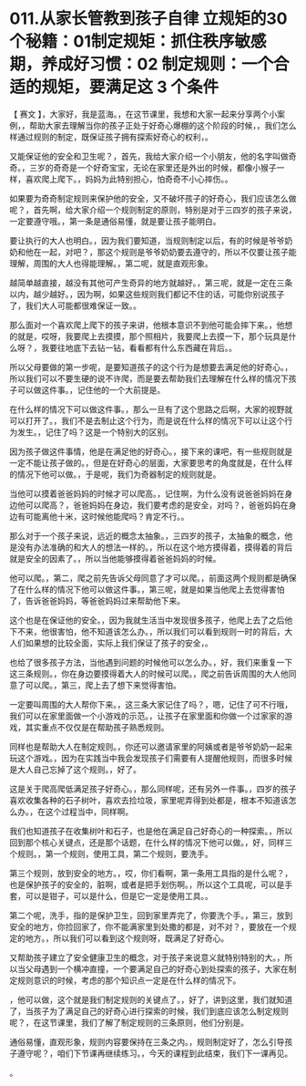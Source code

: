 # 011.从家长管教到孩子自律 立规矩的30个秘籍：01制定规矩：抓住秩序敏感期，养成好习惯：02 制定规则：一个合适的规矩，要满足这 3 个条件

【 赛文 】，大家好，我是蓝海。，在这节课里，我想和大家一起来分享两个小案例，，帮助大家去理解当你的孩子正处于好奇心爆棚的这个阶段的时候，，我们怎么样通过规则的制定，既保证孩子拥有探索好奇心的权利，。

又能保证他的安全和卫生呢？，首先，我给大家介绍一个小朋友，他的名字叫做奇奇。，三岁的奇奇是一个好奇宝宝，无论在家里还是外出的时候，都像小猴子一样，喜欢爬上爬下。，妈妈为此特别担心，怕奇奇不小心摔伤。。

如果要为奇奇制定规则来保护他的安全，又不破坏孩子的好奇心，我们应该怎么做呢？，首先啊，给大家介绍一个规则制定的原则，特别是对于三四岁的孩子来说，一定要遵守哦。，第一条是通俗易懂，就是要让孩子能明白。

要让执行的大人也明白。，因为我们要知道，当规则制定以后，有的时候是爷爷奶奶和他在一起，对吧？，那这个规则是爷爷奶奶要去遵守的，所以不仅要让孩子能理解，周围的大人也得能理解。，第二呢，就是直观形象。

越简单越直接，越没有其他可产生奇异的地方就越好。，第三呢，就是一定在三条以内，越少越好。，因为啊，如果这些规则我们都记不住的话，可能你别说孩子了，我们大人可能都很难保证一致。。

那么面对一个喜欢爬上爬下的孩子来讲，他根本意识不到他可能会摔下来。，他想的就是，哎呀，我要爬上去摸摸，那个照相片，我要爬上去摸一下，那个玩具是什么呀？，我要往地底下去钻一钻，看看都有什么东西藏在背后。。

所以父母要做的第一步呢，是要知道孩子的这个行为是想要去满足他的好奇心。，所以我们可以不要生硬的说不许爬，而是要去帮助我们去理解在什么样的情况下孩子可以做这件事。，记住他的一个大前提是。

在什么样的情况下可以做这件事。，那么一旦有了这个思路之后啊，大家的视野就可以打开了。，我们不是去制止这个行为，而是说在什么样的情况下可以让这个行为发生。，记住了吗？这是一个特别大的区别。

因为孩子做这件事情，他是在满足他的好奇心。，接下来的课吧，有一些规则就是一定不能让孩子做的。，但是在好奇心的层面，大家要思考的角度就是，在什么样的情况下他可以做。，于是呢，我们为奇器制定的规则就是。

当他可以摸着爸爸妈妈的时候才可以爬高。，记住啊，为什么没有说爸爸妈妈在身边他可以爬高？，爸爸妈妈在身边，我们要考虑的是安全，对吗？，爸爸妈妈在身边有可能离他十米，这时候他能爬吗？肯定不行。。

那么对于一个孩子来说，远近的概念太抽象。，三四岁的孩子，太抽象的概念，他是没有办法准确的和大人的想法一样的。，所以在这个地方摸得着，摸得着的背后就是安全的因素了。，所以当他能够摸得着爸爸妈妈的时候。

他可以爬。，第二，爬之前先告诉父母同意了才可以爬。，前面这两个规则都是确保了在什么样的情况下他可以做这件事。，第三呢，就是如果当他爬上去觉得害怕了，告诉爸爸妈妈，等爸爸妈妈过来帮助他下来。

这个也是在保证他的安全。，因为我就生活当中发现很多孩子，他爬上去了之后他下不来，他很害怕，他不知道该怎么办。，所以我们可以看到规则一时的背后，大人们如果想的比较全面，实际上我们保证了孩子的安全，。

也给了很多孩子方法，当他遇到问题的时候他可以怎么办。，好，我们来重复一下这三条规则。，你在身边要摸得着大人的时候可以爬。，爬之前告诉周围的大人他同意了可以爬。，第三，爬上去了想下来觉得害怕。

一定要叫周围的大人帮你下来。，这三条大家记住了吗？，嗯，记住了可不行哦，我们可以在家里面做一个小游戏的示范。，让孩子在家里面和你做一个过家家的游戏，其实重点不仅仅是在帮助孩子熟悉规则。

同样也是帮助大人在制定规则。，你还可以邀请家里的阿姨或者是爷爷奶奶一起来玩这个游戏。，因为在实践当中我会发现孩子们需要有人提醒他规则，而很多时候是大人自己忘掉了这个规则。，好了。

这是关于爬高爬低满足孩子好奇心。，那么同样呢，还有另外一件事。，四岁的孩子喜欢收集各种的石子树叶，喜欢去捡垃圾，家里呢弄得到处都是，根本不知道该怎么办。，在这个过程当中，同样啊。

我们也知道孩子在收集树叶和石子，也是他在满足自己好奇心的一种探索。，所以回到那个核心关键点，还是那个话题，在什么样的情况下他可以做。，好，同样三个规则。，第一个规则，使用工具，第二个规则，要洗手。

第三个规则，放到安全的地方。，哎，你们看啊，第一条用工具指的是什么呢？，也是保护孩子的安全的，脏啊，或者是把手划伤啊。，所以这个工具呢，可以是手套，可以是钳子，可以是什么，但是它一定是使用工具。。

第二个呢，洗手，指的是保护卫生，回到家里弄完了，你要洗个手。，第三，放到安全的地方，你捡回家了，你不能满家里到处撒的都是，对不对？，要放在一个规定的地方。，所以我们可以看到这个规则呀，既满足了好奇心。

又帮助孩子建立了安全健康卫生的概念，对于孩子来说意义就特别特别的大。，所以当父母遇到一个横冲直撞，一个要满足自己的好奇心到处探索的孩子，大家在制定规则意识的时候，考虑的那个知识点一定是在什么样的情况下。

，他可以做，这个就是我们制定规则的关键点了。，好了，讲到这里，我们就知道了，当孩子为了满足自己的好奇心进行探索的时候，我们到底应该怎么制定规则呢？，在这节课里，我们了解了制定规则的三条原则，他们分别是。

通俗易懂，直观形象，规则内容要保持在三条之内。，规则制定好了，怎么引导孩子遵守呢？，咱们下节课再继续练习。，今天的课程到此结束，我们下一课再见。

。